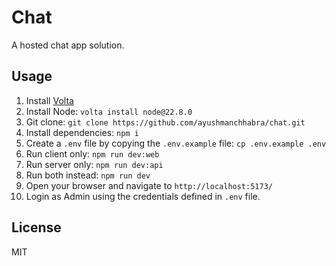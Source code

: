 # Chat

A hosted chat app solution.

## Usage

1. Install [Volta](https://volta.sh)
1. Install Node: `volta install node@22.8.0`
1. Git clone: `git clone https://github.com/ayushmanchhabra/chat.git`
1. Install dependencies: `npm i`
1. Create a `.env` file by copying the `.env.example` file: `cp .env.example .env`
1. Run client only: `npm run dev:web`
1. Run server only: `npm run dev:api`
1. Run both instead: `npm run dev`
1. Open your browser and navigate to `http://localhost:5173/`
1. Login as Admin using the credentials defined in `.env` file.

## License

MIT
